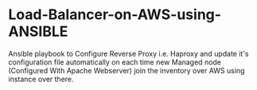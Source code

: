 # Load-Balancer-on-AWS-using-ANSIBLE

Ansible playbook to Configure Reverse Proxy i.e. Haproxy and update it's configuration file automatically on each time new Managed node (Configured With Apache Webserver) join the inventory over AWS using instance over there.
